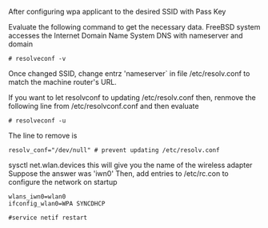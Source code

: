 

After configuring wpa applicant to the desired SSID with Pass Key

Evaluate the following command to get the necessary data. FreeBSD system accesses the Internet Domain Name System DNS with nameserver and domain

```
# resolveconf -v
```

Once changed SSID, change entrz 'nameserver` in file /etc/resolv.conf to match the machine router's URL.


If you want to let resolvconf to updating /etc/resolv.conf then, renmove the following line from /etc/resolvconf.conf and then evaluate 
```
# resolveconf -u
```

The line to remove is

```
resolv_conf="/dev/null" # prevent updating /etc/resolv.conf

```
sysctl net.wlan.devices
this will give you the name of the wireless adapter
Suppose the answer was 'iwn0'
Then,  add entries to /etc/rc.con to configure the network on startup
```
wlans_iwn0=wlan0
ifconfig_wlan0=WPA SYNCDHCP
```

```
#service netif restart
```
